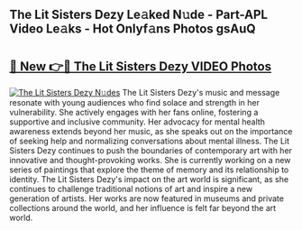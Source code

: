 ## The Lit Sisters Dezy Le𝚊ked N𝚞de - Part-APL Video Le𝚊ks - Hot Onlyf𝚊ns Photos gsAuQ

# <h2><a href="http://ab44599.deff.icu/?id=The+Lit+Sisters+Dezy">🔗 New 👉🔴 The Lit Sisters Dezy VIDEO Photos</a></h2>

[![The Lit Sisters Dezy N𝚞des](https://i.imgur.com/rIISA9y.gif)](http://ab44599.deff.icu/?id=The+Lit+Sisters+Dezy)
The Lit Sisters Dezy's music and message resonate with young audiences who find solace and strength in her vulnerability. She actively engages with her fans online, fostering a supportive and inclusive community. Her advocacy for mental health awareness extends beyond her music, as she speaks out on the importance of seeking help and normalizing conversations about mental illness. The Lit Sisters Dezy continues to push the boundaries of contemporary art with her innovative and thought-provoking works. She is currently working on a new series of paintings that explore the theme of memory and its relationship to identity. The Lit Sisters Dezy's impact on the art world is significant, as she continues to challenge traditional notions of art and inspire a new generation of artists. Her works are now featured in museums and private collections around the world, and her influence is felt far beyond the art world.
